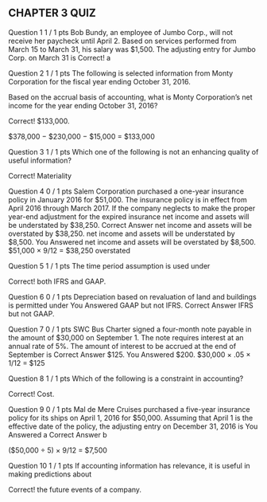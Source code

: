 ## CHAPTER 3 QUIZ

Question 1
1 / 1 pts
Bob Bundy, an employee of Jumbo Corp., will not receive her paycheck until April 2. Based on services performed from March 15 to March 31, his salary was $1,500. The adjusting entry for Jumbo Corp. on March 31 is
Correct!
  a


Question 2
1 / 1 pts
The following is selected information from Monty Corporation for the fiscal year ending October 31, 2016.

Based on the accrual basis of accounting, what is Monty Corporation’s net income for the year ending October 31, 2016?

Correct!
  $133,000.

$378,000 − $230,000 − $15,000 = $133,000


Question 3
1 / 1 pts
Which one of the following is not an enhancing quality of useful information?

Correct!
  Materiality


Question 4
0 / 1 pts
Salem Corporation purchased a one-year insurance policy in January 2016 for $51,000. The insurance policy is in effect from April 2016 through March 2017. If the company neglects to make the proper year-end adjustment for the expired insurance
  net income and assets will be understated by $38,250.
Correct Answer
  net income and assets will be overstated by $38,250.
  net income and assets will be understated by $8,500.
You Answered
  net income and assets will be overstated by $8,500.
$51,000 × 9/12 = $38,250 overstated


Question 5
1 / 1 pts
The time period assumption is used under

Correct!
  both IFRS and GAAP.


Question 6
0 / 1 pts
Depreciation based on revaluation of land and buildings is permitted under
You Answered
  GAAP but not IFRS.
Correct Answer
  IFRS but not GAAP.


Question 7
0 / 1 pts
SWC Bus Charter signed a four-month note payable in the amount of $30,000 on September 1. The note requires interest at an annual rate of 5%. The amount of interest to be accrued at the end of September is
Correct Answer
  $125.
You Answered
  $200.
$30,000 × .05 × 1/12 = $125


Question 8
1 / 1 pts
Which of the following is a constraint in accounting?

Correct!
  Cost.


Question 9
0 / 1 pts
Mal de Mere Cruises purchased a five-year insurance policy for its ships on April 1, 2016 for $50,000. Assuming that April 1 is the effective date of the policy, the adjusting entry on December 31, 2016 is
You Answered
  a
Correct Answer
  b

($50,000 ÷ 5) × 9/12 = $7,500


Question 10
1 / 1 pts
If accounting information has relevance, it is useful in making predictions about

Correct!
  the future events of a company.
